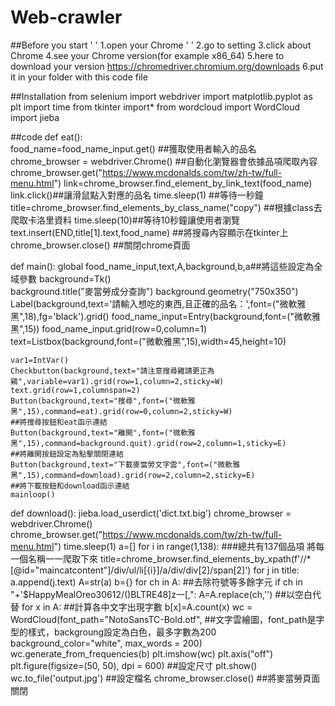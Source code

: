 # Web-crawler

##Before you start '  '
1.open your Chrome '  '
2.go to setting
3.click about Chrome
4.see your Chrome version(for example x86_64)
5.here to download your version
https://chromedriver.chromium.org/downloads
6.put it in your folder with this code file

##Installation
from selenium import webdriver
import matplotlib.pyplot as plt
import time
from tkinter import*
from wordcloud import WordCloud
import jieba

##code
def eat():   
    food_name=food_name_input.get()  ##獲取使用者輸入的品名
    chrome_browser = webdriver.Chrome() ##自動化瀏覽器會依據品項爬取內容
    chrome_browser.get("https://www.mcdonalds.com/tw/zh-tw/full-menu.html")
    link=chrome_browser.find_element_by_link_text(food_name)
    link.click()##讓滑鼠點入對應的品名
    time.sleep(1) ##等待一秒鐘
    title=chrome_browser.find_elements_by_class_name("copy") ##根據class去爬取卡洛里資料
    time.sleep(10)##等待10秒鐘讓使用者瀏覽
    text.insert(END,title[1].text,food_name) ##將搜尋內容顯示在tkinter上
    chrome_browser.close()   ##關閉chrome頁面
    
def main():
    global food_name_input,text,A,background,b,a##將這些設定為全域參數
    background=Tk()      
    background.title("麥當勞成分查詢") 
    background.geometry("750x350")       
    Label(background,text='請輸入想吃的東西,且正確的品名：',font=("微軟雅黑",18),fg='black').grid() 
    food_name_input=Entry(background,font=("微軟雅黑",15))
    food_name_input.grid(row=0,column=1) 
    text=Listbox(background,font=("微軟雅黑",15),width=45,height=10)
    
    var1=IntVar()
    Checkbutton(background,text="請注意搜尋雞請更正為鷄",variable=var1).grid(row=1,column=2,sticky=W)
    text.grid(row=1,columnspan=2)
    Button(background,text="搜尋",font=("微軟雅黑",15),command=eat).grid(row=0,column=2,sticky=W) 
    ##將搜尋按鈕和eat函示連結
    Button(background,text="離開",font=("微軟雅黑",15),command=background.quit).grid(row=2,column=1,sticky=E)
    ##將離開按鈕設定為點擊關閉連結
    Button(background,text="下載麥當勞文字雲",font=("微軟雅黑",15),command=download).grid(row=2,column=2,sticky=E)
    ##將下載按鈕和download函示連結
    mainloop() 
def download():
    jieba.load_userdict('dict.txt.big')
    chrome_browser = webdriver.Chrome()
    chrome_browser.get("https://www.mcdonalds.com/tw/zh-tw/full-menu.html")
    time.sleep(1)
    a=[]
    for i in range(1,138): ###總共有137個品項 將每一個名稱一一爬取下來
        title=chrome_browser.find_elements_by_xpath(f'//*[@id="maincatcontent"]/div/ul/li[{i}]/a/div/div[2]/span[2]')
        for j in title:
            a.append(j.text)
    A=str(a)
    b={}
    for ch in A: ##去除符號等多餘字元
        if ch in "+'$HappyMealOreo30612/()BLTRE48]z一[,":
            A=A.replace(ch,'') ##以空白代替
    for x in A: ##計算各中文字出現字數
        b[x]=A.count(x) 
    wc = WordCloud(font_path="NotoSansTC-Bold.otf",   ##文字雲繪圖，font_path是字型的樣式，backgroung設定為白色，最多字數為200
                   background_color="white", 
                   max_words = 200)      
    wc.generate_from_frequencies(b)
    plt.imshow(wc)
    plt.axis("off")
    plt.figure(figsize=(50, 50), dpi = 600) ##設定尺寸
    plt.show()
    wc.to_file('output.jpg') ##設定檔名
    chrome_browser.close() ##將麥當勞頁面關閉



    

